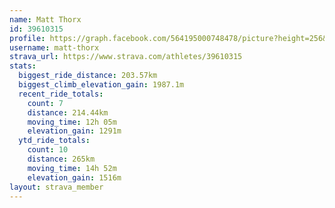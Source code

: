 ```yaml
---
name: Matt Thorx
id: 39610315
profile: https://graph.facebook.com/564195000748478/picture?height=256&width=256
username: matt-thorx
strava_url: https://www.strava.com/athletes/39610315
stats:
  biggest_ride_distance: 203.57km
  biggest_climb_elevation_gain: 1987.1m
  recent_ride_totals:
    count: 7
    distance: 214.44km
    moving_time: 12h 05m
    elevation_gain: 1291m
  ytd_ride_totals:
    count: 10
    distance: 265km
    moving_time: 14h 52m
    elevation_gain: 1516m
layout: strava_member
--- 
```

